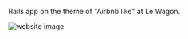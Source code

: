 Rails app on the theme of "Airbnb like" at Le Wagon.

![website image](https://i.imgur.com/dpt6vfU.png "website image")
